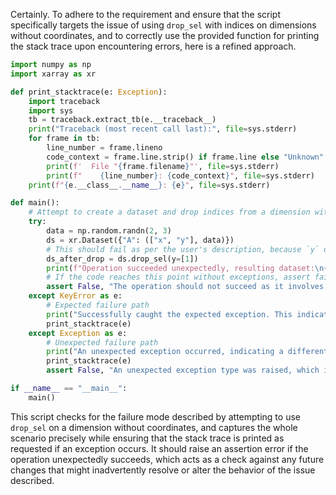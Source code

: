 Certainly. To adhere to the requirement and ensure that the script specifically targets the issue of using `drop_sel` with indices on dimensions without coordinates, and to correctly use the provided function for printing the stack trace upon encountering errors, here is a refined approach.

```python
import numpy as np
import xarray as xr

def print_stacktrace(e: Exception):
    import traceback
    import sys
    tb = traceback.extract_tb(e.__traceback__)
    print("Traceback (most recent call last):", file=sys.stderr)
    for frame in tb:
        line_number = frame.lineno
        code_context = frame.line.strip() if frame.line else "Unknown"
        print(f'  File "{frame.filename}"', file=sys.stderr)
        print(f"    {line_number}: {code_context}", file=sys.stderr)
    print(f"{e.__class__.__name__}: {e}", file=sys.stderr)

def main():
    # Attempt to create a dataset and drop indices from a dimension without coordinates
    try:
        data = np.random.randn(2, 3)
        ds = xr.Dataset({"A": (["x", "y"], data)})
        # This should fail as per the user's description, because `y` does not have coordinate labels
        ds_after_drop = ds.drop_sel(y=[1])
        print(f"Operation succeeded unexpectedly, resulting dataset:\n{ds_after_drop}")
        # If the code reaches this point without exceptions, assert failure to catch mistaken success.
        assert False, "The operation should not succeed as it involves dropping selections on a dimension without coordinates."
    except KeyError as e:
        # Expected failure path
        print("Successfully caught the expected exception. This indicates the issue is present.")
        print_stacktrace(e)
    except Exception as e:
        # Unexpected failure path
        print("An unexpected exception occurred, indicating a different issue might be present.")
        print_stacktrace(e)
        assert False, "An unexpected exception type was raised, which is not consistent with the described issue."

if __name__ == "__main__":
    main()
```
This script checks for the failure mode described by attempting to use `drop_sel` on a dimension without coordinates, and captures the whole scenario precisely while ensuring that the stack trace is printed as requested if an exception occurs. It should raise an assertion error if the operation unexpectedly succeeds, which acts as a check against any future changes that might inadvertently resolve or alter the behavior of the issue described.